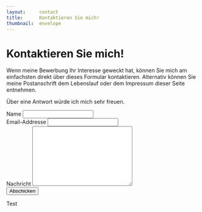 ```yaml
---
layout:     contact
title:      Kontaktieren Sie mich!
thumbnail:  envelope
---
```


<div class="container-fluid index">
<!--  <div class="row index all-posts">-->
  <div id="contact">

<h1 class="header author-header">Kontaktieren Sie mich!</h1>

<div class="contactContent">
<p class="intro">Wenn meine Bewerbung Ihr Interesse geweckt hat, können Sie mich am einfachsten direkt über dieses Formular kontaktieren. Alternativ können Sie meine Postanschrift dem Lebenslauf oder dem Impressum dieser Seite entnehmen.</p>
<p class="intro">Über eine Antwort würde ich mich sehr freuen.</p>
</div>
	
 <div id="search-container">
   <form action="http://formspree.io/annika.hamachers@uni-muenster.de" method="POST">
    <label for="name">Name</label>    
    <input type="text" id="name" name="name" class="full-width"><br>
    <label for="email">Email-Addresse</label>
    <input type="email" id="email" name="_replyto" class="full-width"><br>
    <label for="message">Nachricht</label>
    <textarea name="message" id="message" cols="30" rows="10" class="full-width"></textarea><br>
    <input type="submit" value="Abschicken" class="button">
  </form>
 </div>
</div>

</div>
<div class="container-fluid index">
<p class="intro">Test</p>
</div>
